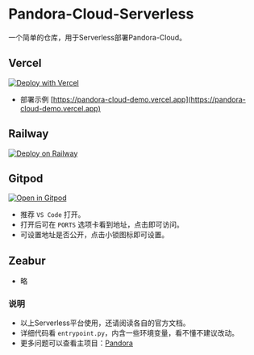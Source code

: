 # Pandora-Cloud-Serverless

一个简单的仓库，用于Serverless部署Pandora-Cloud。

## Vercel

[![Deploy with Vercel](https://vercel.com/button)](https://vercel.com/new/clone?repository-url=https%3A%2F%2Fgithub.com%2FSundayPLus%2Fpandora-cloud-serverless)

* 部署示例 [https://pandora-cloud-demo.vercel.app](https://pandora-cloud-demo.vercel.app)

## Railway

[![Deploy on Railway](https://railway.app/button.svg)](https://railway.app/template/AWK0rN)

## Gitpod

[![Open in Gitpod](https://gitpod.io/button/open-in-gitpod.svg)](https://gitpod.io/#https://github.com/SundayPlus/index-cloud-serverless)

* 推荐 `VS Code` 打开。
* 打开后可在 `PORTS` 选项卡看到地址，点击即可访问。
* 可设置地址是否公开，点击小锁图标即可设置。

## Zeabur

* 略

### 说明
* 以上Serverless平台使用，还请阅读各自的官方文档。
* 详细代码看 `entrypoint.py`，内含一些环境变量，看不懂不建议改动。
* 更多问题可以查看主项目：[Pandora](https://github.com/SundayPlus/index)
